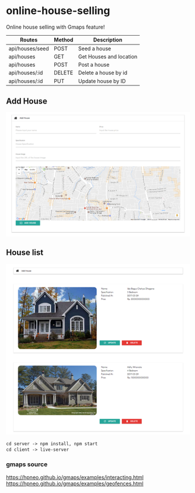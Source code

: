 # online-house-selling

Online house selling with Gmaps feature!

| Routes          | Method  | Description                             
| -------------   |---------| -------------------------------------
| api/houses/seed | POST    | Seed a house    
| api/houses      | GET     | Get Houses and location                                
| api/houses      | POST    | Post a house                           
| api/houses/:id  | DELETE  | Delete a house by id                       
| api/houses/:id  | PUT     | Update house by ID                      

## Add House
![Alt text](/screenshot/add.png?raw=true "Intro")
## House list
![Alt text](/screenshot/houses.png?raw=true "Battle Ground")

```
cd server -> npm install, npm start
cd client -> live-server
```

### gmaps source
https://hpneo.github.io/gmaps/examples/interacting.html
https://hpneo.github.io/gmaps/examples/geofences.html
